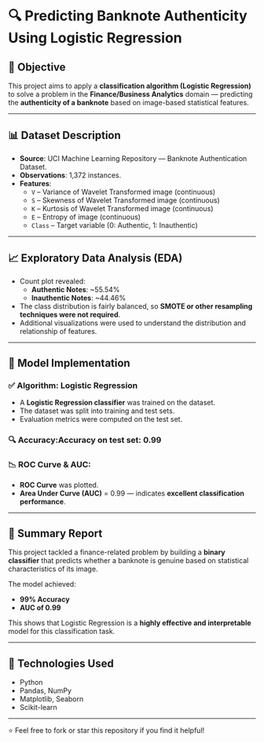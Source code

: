 # 🔍 Predicting Banknote Authenticity Using Logistic Regression

## 📌 Objective
This project aims to apply a **classification algorithm (Logistic Regression)** to solve a problem in the **Finance/Business Analytics** domain — predicting the **authenticity of a banknote** based on image-based statistical features.

---

## 📊 Dataset Description

- **Source**: UCI Machine Learning Repository — Banknote Authentication Dataset.
- **Observations**: 1,372 instances.
- **Features**:
  - `V` – Variance of Wavelet Transformed image (continuous)
  - `S` – Skewness of Wavelet Transformed image (continuous)
  - `K` – Kurtosis of Wavelet Transformed image (continuous)
  - `E` – Entropy of image (continuous)
  - `Class` – Target variable (0: Authentic, 1: Inauthentic)

---

## 📈 Exploratory Data Analysis (EDA)

- Count plot revealed:
  - **Authentic Notes**: ~55.54%
  - **Inauthentic Notes**: ~44.46%
- The class distribution is fairly balanced, so **SMOTE or other resampling techniques were not required**.
- Additional visualizations were used to understand the distribution and relationship of features.

---

## 🧠 Model Implementation

### ✅ Algorithm: Logistic Regression

- A **Logistic Regression classifier** was trained on the dataset.
- The dataset was split into training and test sets.
- Evaluation metrics were computed on the test set.

### 🔍 Accuracy:Accuracy on test set: 0.99

### 📉 ROC Curve & AUC:
- **ROC Curve** was plotted.
- **Area Under Curve (AUC)** = 0.99 — indicates **excellent classification performance**.

---

## 📝 Summary Report

This project tackled a finance-related problem by building a **binary classifier** that predicts whether a banknote is genuine based on statistical characteristics of its image. 

The model achieved:
- **99% Accuracy**
- **AUC of 0.99**

This shows that Logistic Regression is a **highly effective and interpretable** model for this classification task.

---

## 📌 Technologies Used
- Python
- Pandas, NumPy
- Matplotlib, Seaborn
- Scikit-learn

---

⭐ Feel free to fork or star this repository if you find it helpful!

